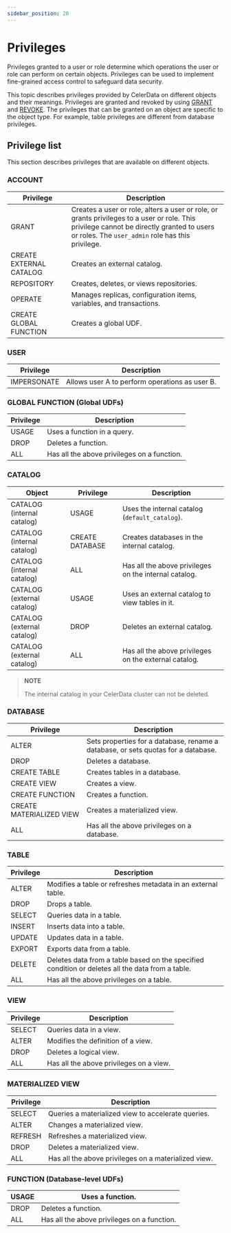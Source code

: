 ```yaml
---
sidebar_position: 20
---
```


# Privileges

Privileges granted to a user or role determine which operations the user or role can perform on certain objects. Privileges can be used to implement fine-grained access control to safeguard data security.

This topic describes privileges provided by CelerData on different objects and their meanings. Privileges are granted and revoked by using [GRANT](../../sql-reference/sql-statements/account-management/GRANT.md) and [REVOKE](../../sql-reference/sql-statements/account-management/REVOKE.md). The privileges that can be granted on an object are specific to the object type. For example, table privileges are different from database privileges.

## Privilege list

This section describes privileges that are available on different objects.

### ACCOUNT

| Privilege               | Description                                                  |
| ----------------------- | ------------------------------------------------------------ |
| GRANT                   | Creates a user or role, alters a user or role, or grants privileges to a user or role. This privilege cannot be directly granted to users or roles. The `user_admin` role has this privilege. |
| CREATE EXTERNAL CATALOG | Creates an external catalog.                                 |
| REPOSITORY              | Creates, deletes, or views repositories.                     |
| OPERATE                 | Manages replicas, configuration items, variables, and transactions. |
| CREATE GLOBAL FUNCTION  | Creates a global UDF.                                        |

### USER

| Privilege   | Description                                    |
| ----------- | ---------------------------------------------- |
| IMPERSONATE | Allows user A to perform operations as user B. |

### GLOBAL FUNCTION (Global UDFs)

| Privilege | Description                                 |
| --------- | ------------------------------------------- |
| USAGE     | Uses a function in a query.                 |
| DROP      | Deletes a function.                         |
| ALL       | Has all the above privileges on a function. |

### CATALOG

| Object                     | Privilege       | Description                                           |
| -------------------------- | --------------- | ----------------------------------------------------- |
| CATALOG (internal catalog) | USAGE           | Uses the internal catalog (`default_catalog`).          |
| CATALOG (internal catalog) | CREATE DATABASE | Creates databases in the internal catalog.            |
| CATALOG (internal catalog) | ALL             | Has all the above privileges on the internal catalog. |
| CATALOG (external catalog) | USAGE           | Uses an external catalog to view tables in it.        |
| CATALOG (external catalog) | DROP            | Deletes an external catalog.                          |
| CATALOG (external catalog) | ALL             | Has all the above privileges on the external catalog. |

> **NOTE**
>
> The internal catalog in your CelerData cluster can not be deleted.

### DATABASE

| Privilege                | Description                                                  |
| ------------------------ | ------------------------------------------------------------ |
| ALTER                    | Sets properties for a database, rename a database, or sets quotas for a database. |
| DROP                     | Deletes a database.                                          |
| CREATE TABLE             | Creates tables in a database.                                |
| CREATE VIEW              | Creates a view.                                              |
| CREATE FUNCTION          | Creates a function.                                          |
| CREATE MATERIALIZED VIEW | Creates a materialized view.                                 |
| ALL                      | Has all the above privileges on a database.                  |

### TABLE

| Privilege | Description                                                  |
| --------- | ------------------------------------------------------------ |
| ALTER     | Modifies a table or refreshes metadata in an external table. |
| DROP      | Drops a table.                                               |
| SELECT    | Queries data in a table.                                     |
| INSERT    | Inserts data into a table.                                   |
| UPDATE    | Updates data in a table.                                     |
| EXPORT    | Exports data from a table.                                   |
| DELETE    | Deletes data from a table based on the specified condition or deletes all the data from a table. |
| ALL       | Has all the above privileges on a table.                     |

### VIEW

| Privilege | Description                             |
| --------- | --------------------------------------- |
| SELECT    | Queries data in a view.                 |
| ALTER     | Modifies the definition of a view.      |
| DROP      | Deletes a logical view.                 |
| ALL       | Has all the above privileges on a view. |

### MATERIALIZED VIEW

| Privilege | Description                                          |
| --------- | ---------------------------------------------------- |
| SELECT    | Queries a materialized view to accelerate queries.   |
| ALTER     | Changes a materialized view.                         |
| REFRESH   | Refreshes a materialized view.                       |
| DROP      | Deletes a materialized view.                         |
| ALL       | Has all the above privileges on a materialized view. |

### FUNCTION (Database-level UDFs)

| USAGE | Uses a function.                            |
| ----- | ------------------------------------------- |
| DROP  | Deletes a function.                         |
| ALL   | Has all the above privileges on a function. |

